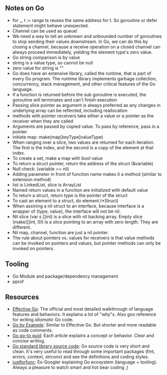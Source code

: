 ## Notes on Go

* for _, t := range ts reuses the same address for t. So goroutine or defer statement might behave unexpected.
* Channel can be used as queue!
* We need a way to tell an unknown and unbounded number of goroutines to stop sending their values downstream. In Go, we can do this by closing a channel, because a receive operation on a closed channel can always proceed immediately, yielding the element type's zero value.
* Go string comparison is by value
* string is a value type, so cannot be null
* zero value for string is ""
* Go does have an extensive library, called the runtime, that is part of every Go program. The runtime library implements garbage collection, concurrency, stack management, and other critical features of the Go language.
* if a function is returned before the sub goroutine is executed, the goroutine will terminates and can't finish execution
* Passing slice pointer as argument is always preferred as any changes in underlying array can be reflected, including reallocation
* methods with pointer receivers take either a value or a pointer as the receiver when they are called
* Arguments are passed by copied value. To pass by reference, pass in a pointer
* initiate map: make(map[keyType]valueType)
* When ranging over a slice, two values are returned for each iteration. The first is the index, and the second is a copy of the element at that index.
* To create a set, make a map with bool value
* To return a struct pointer, return the address of the struct (&variable)
* Null check: (variable == nil)
* Adding parameter in front of function name makes it a method (similar to extension method)
* list is LinkedList, slice is ArrayList
* Named return values in a function are initialized with default value
* To return a struct, return type is the pointer of the struct
* To cast an element to a struct, do element.(*Struct)
* When assining a nil struct to an interface, because interface is a wrapper of {type, value}, the interface will not be nil.
* Nil slice (var s []int) is a slice with nil backing array. Empty slice (make([]int, 0)) is a slice pointing to an array with zero length. They are different.
* Nil map, channel, function are just a nil pointer.
* The rule about pointers vs. values for receivers is that value methods can be invoked on pointers and values, but pointer methods can only be invoked on pointers.

## Tooling
* Go Module and package/dependency management
* pprof

## Resources
* [Effective Go](https://golang.org/doc/effective_go.html): The official and most detailed walkthrough of language features and behaviors. It explains a lot of "why"s. Also goo reference for writing _idiomatic_ Go code.
* [Go by Example](https://gobyexample.com/): Similar to Effective Go. But shorter and more readable as code comments.
* [Go go-to guid](https://yourbasic.org/golang/): Each article explains a concept or behavior. Clear and concise writing.
* [Go standard library source code](https://github.com/golang/go): Go source code is very short and clean. It's very useful to read through some important packages (fmt, errors, context, strconv) and see the definitions and coding styles.
* [justforfunc](https://www.youtube.com/channel/UC_BzFbxG2za3bp5NRRRXJSw): Ex-Googler explaining Go ecosystem (language + tooling). Always a pleasure to watch smart and hot bear coding ;)